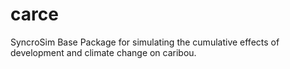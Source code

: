 # carce
SyncroSim Base Package for simulating the cumulative effects of development and climate change on caribou.
